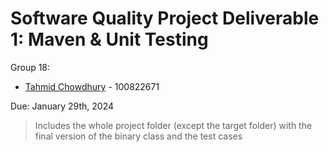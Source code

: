 # Software Quality Project Deliverable 1: Maven & Unit Testing
Group 18:
- [Tahmid Chowdhury](https://github.com/tahmid-chowdhury) - 100822671

Due: January 29th, 2024

> Includes the whole project folder (except the target folder) with the final version of the binary class and the test cases
